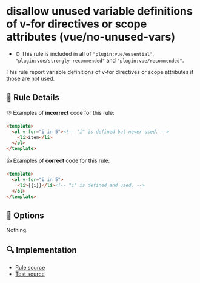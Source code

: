 # disallow unused variable definitions of v-for directives or scope attributes (vue/no-unused-vars)

- :gear: This rule is included in all of `"plugin:vue/essential"`, `"plugin:vue/strongly-recommended"` and `"plugin:vue/recommended"`.

This rule report variable definitions of v-for directives or scope attributes if those are not used.

## :book: Rule Details

:-1: Examples of **incorrect** code for this rule:

```html
<template>
  <ol v-for="i in 5"><!-- "i" is defined but never used. -->
    <li>item</li>
  </ol>
</template>
```

:+1: Examples of **correct** code for this rule:

```html
<template>
  <ol v-for="i in 5">
    <li>{{i}}</li><!-- "i" is defined and used. -->
  </ol>
</template>
```

## :wrench: Options

Nothing.

## :mag: Implementation

- [Rule source](https://github.com/vuejs/eslint-plugin-vue/blob/master/lib/rules/no-unused-vars.js)
- [Test source](https://github.com/vuejs/eslint-plugin-vue/blob/master/tests/lib/rules/no-unused-vars.js)
